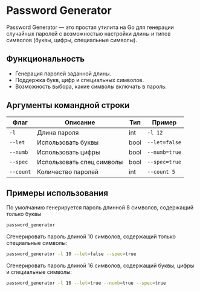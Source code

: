 # Password Generator

Password Generator — это простая утилита на Go для генерации случайных паролей с возможностью настройки длины и типов символов (буквы, цифры, специальные символы).

## Функциональность

- Генерация паролей заданной длины.
- Поддержка букв, цифр и специальных символов.
- Возможность выбора, какие символы включать в пароль.

## Аргументы командной строки
| Флаг   | Описание                  | Тип  | Пример      |
| ------ | ------------------------- | ---- | ----------- |
| `-l`    | Длина пароля              | int  | `-l 12`       |
| `--let`  | Использовать буквы        | bool | `--let=false` |
| `--numb` | Использовать цифры        | bool | `--numb=true` |
| `--spec` | Использовать спец символы | bool | `--spec=true` |
| `--count`| Количество паролей        | int  | `--count 5`   |

## Примеры использования

По умолчанию генерируется пароль длинной 8 символов, содержащий только буквы

```bash
password_generator
```

Сгенерировать пароль длиной 10 символов, содержащий только специальные символы:
```bash
password_generator -l 10 --let=false --spec=true
```

Сгенерировать пароль длиной 16 символов, содержащий буквы, цифры и специальные символы:
```bash
password_generator -l 16 --let=true --numb=true --spec=true
```
